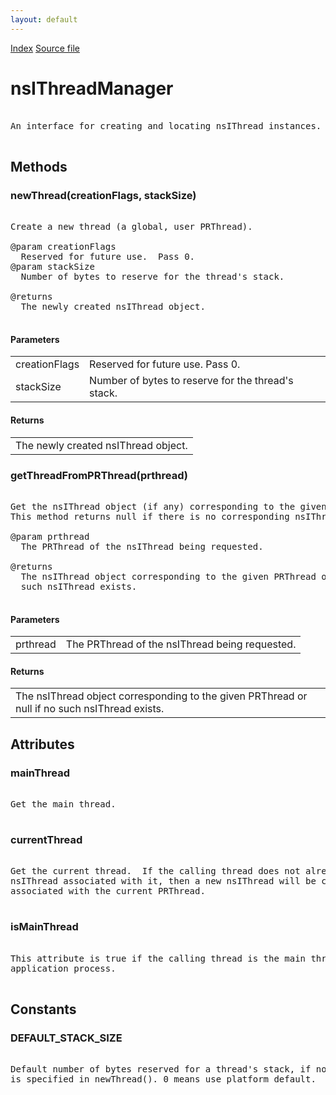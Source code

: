 ```yaml
---
layout: default
---
```

<div id='links'><a href="../index.html">Index</a>
<a href="http://dxr.mozilla.org/mozilla-central/source/xpcom/threads/nsIThreadManager.idl">Source file</a>
</div>

# nsIThreadManager #
<pre>  
An interface for creating and locating nsIThread instances.  
  
</pre>
## Methods ##

### newThread(creationFlags, stackSize) ###
<pre>  
Create a new thread (a global, user PRThread).  
  
@param creationFlags  
  Reserved for future use.  Pass 0.  
@param stackSize  
  Number of bytes to reserve for the thread's stack.  
  
@returns  
  The newly created nsIThread object.  
  
</pre>
#### Parameters ####

<table>

<tr>
<td>creationFlags</td>
<td>  Reserved for future use.  Pass 0.  
</td>
</tr>

<tr>
<td>stackSize</td>
<td>  Number of bytes to reserve for the thread's stack.  
</td>
</tr>

</table>

#### Returns ####

<table>

<tr>
<td>  The newly created nsIThread object.  
</td>
</tr>

</table>

### getThreadFromPRThread(prthread) ###
<pre>  
Get the nsIThread object (if any) corresponding to the given PRThread.  
This method returns null if there is no corresponding nsIThread.  
  
@param prthread  
  The PRThread of the nsIThread being requested.  
  
@returns  
  The nsIThread object corresponding to the given PRThread or null if no  
  such nsIThread exists.  
  
</pre>
#### Parameters ####

<table>

<tr>
<td>prthread</td>
<td>  The PRThread of the nsIThread being requested.  
</td>
</tr>

</table>

#### Returns ####

<table>

<tr>
<td>  The nsIThread object corresponding to the given PRThread or null if no  
  such nsIThread exists.  
</td>
</tr>

</table>

## Attributes ##

### mainThread ###
<pre>  
Get the main thread.  
  
</pre>
### currentThread ###
<pre>  
Get the current thread.  If the calling thread does not already have a  
nsIThread associated with it, then a new nsIThread will be created and  
associated with the current PRThread.  
  
</pre>
### isMainThread ###
<pre>  
This attribute is true if the calling thread is the main thread of the  
application process.  
  
</pre>
## Constants ##

### DEFAULT_STACK_SIZE ###
<pre>  
Default number of bytes reserved for a thread's stack, if no stack size  
is specified in newThread(). 0 means use platform default.  
  
</pre>
